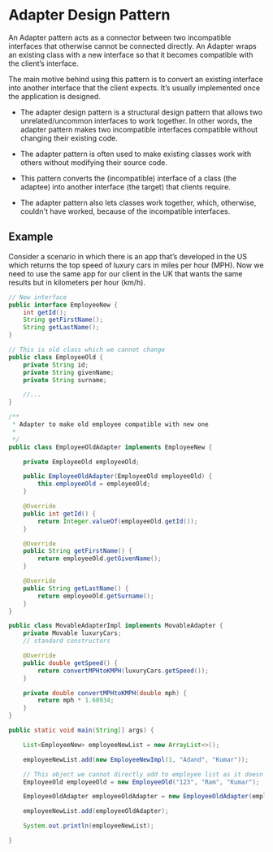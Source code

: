 # Adapter Design Pattern

An Adapter pattern acts as a connector between two incompatible interfaces that otherwise cannot be connected directly. An Adapter wraps an existing class with a new interface so that it becomes compatible with the client’s interface.

The main motive behind using this pattern is to convert an existing interface into another interface that the client expects. It’s usually implemented once the application is designed.

* The adapter design pattern is a structural design pattern that allows two unrelated/uncommon interfaces to work together. In other words, the adapter pattern makes two incompatible interfaces compatible without changing their existing code.

* The adapter pattern is often used to make existing classes work with others without modifying their source code.

* This pattern converts the (incompatible) interface of a class (the adaptee) into another interface (the target) that clients require.

* The adapter pattern also lets classes work together, which, otherwise, couldn't have worked, because of the incompatible interfaces.

## Example

Consider a scenario in which there is an app that’s developed in the US which returns the top speed of luxury cars in miles per hour (MPH). Now we need to use the same app for our client in the UK that wants the same results but in kilometers per hour (km/h).

```java
// New interface
public interface EmployeeNew {
    int getId();
    String getFirstName();
    String getLastName();
}
```

```java
// This is old class which we cannot change
public class EmployeeOld {
    private String id;
    private String givenName;
    private String surname;

    //...
}
```

```java
/**
 * Adapter to make old employee compatible with new one
 *
 */
public class EmployeeOldAdapter implements EmployeeNew {

    private EmployeeOld employeeOld;

    public EmployeeOldAdapter(EmployeeOld employeeOld) {
        this.employeeOld = employeeOld;
    }

    @Override
    public int getId() {
        return Integer.valueOf(employeeOld.getId());
    }

    @Override
    public String getFirstName() {
        return employeeOld.getGivenName();
    }

    @Override
    public String getLastName() {
        return employeeOld.getSurname();
    }
}
```

```java
public class MovableAdapterImpl implements MovableAdapter {
    private Movable luxuryCars;
    // standard constructors

    @Override
    public double getSpeed() {
        return convertMPHtoKMPH(luxuryCars.getSpeed());
    }

    private double convertMPHtoKMPH(double mph) {
        return mph * 1.60934;
    }
}
```

```java
public static void main(String[] args) {

    List<EmployeeNew> employeeNewList = new ArrayList<>();

    employeeNewList.add(new EmployeeNewImpl(1, "Adand", "Kumar"));

    // This object we cannot directly add to employee list as it doesn't implement the EmployeeNew Interface
    EmployeeOld employeeOld = new EmployeeOld("123", "Ram", "Kumar");

    EmployeeOldAdapter employeeOldAdapter = new EmployeeOldAdapter(employeeOld);

    employeeNewList.add(employeeOldAdapter);

    System.out.println(employeeNewList);

}
```
